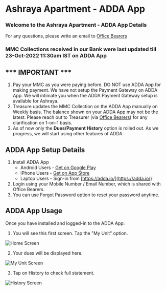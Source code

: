 # Ashraya Apartment - ADDA App
### Welcome to the Ashraya Apartment - ADDA App Details
For any questions, please write an email to <a href="mailto:AshrayaApts2013@gmail.com">Office Bearers</a>

### MMC Collections received in our Bank were last updated till 23-Oct-2022 11:30am IST on ADDA App

## *** IMPORTANT ***
1. Pay your MMC as you were paying before.  DO NOT use ADDA App for making payment.  We have not setup the Payment Gateway on ADDA App.  We will intimate you when the ADDA Payment Gateway setup is available for Ashraya.
2. Treasure updates the MMC Collection on the ADDA App manually on Weekly basis.  The balance shown on your ADDA App may not be the latest.  Please reach out to Treasurer (via <a href="mailto:AshrayaApts2013@gmail.com">Office Bearers</a>) for any clarification on 1-on-1 basis. 
3. As of now only the **Dues/Payment History** option is rolled out.  As we progress, we will start using other features of ADDA.


## ADDA App Setup Details 
1. Install ADDA App 
   - Android Users - [Get on Google Play](https://play.google.com/store/apps/details?id=com.threefiveeight.adda)
   - iPhone Users - [Get on App Store](https://itunes.apple.com/in/app/id753845888)
   - Laptop Users - Sign-in from [https://adda.io/](https://adda.io/)
2. Login using your Mobile Number / Email Number, which is shared with Office Bearers.  
3. You can use Forgot Password option to reset your password anytime.

## ADDA App Usage
Once you have installed and logged-in to the ADDA App:
1. You will see this first screen.  Tap the "My  Unit" option.

![Home Screen](./images/ADDA-Home-Screen.png "Home")

2. Your dues will be displayed here. 

![My Unit Screen](./images/ADDA-MyUnit-Screeen.png "My Unit")

3. Tap on History to check full statement.

![History Screen](./images/ADDA-MyUnit-PaymentHistory-Screen.png "History")



